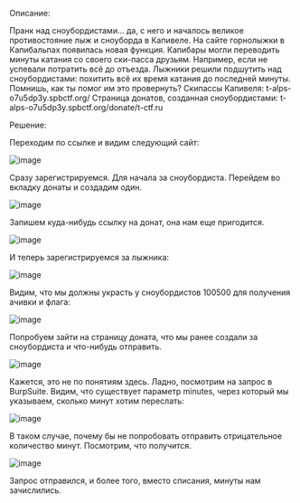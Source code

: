 Описание:

Пранк над сноубордистами... да, с него и началось великое противостояние лыж и сноуборда в Капивеле.
На сайте горнолыжки в Капибальпах появилась новая функция. Капибары могли переводить минуты катания со своего ски-пасса друзьям. Например, если не успевали потратить всё до отъезда. Лыжники решили подшутить над сноубордистами: похитить всё их время катания до последней минуты.
Помнишь, как ты помог им это провернуть?
Скипассы Капивеля: t-alps-o7u5dp3y.spbctf.org/
Страница донатов, созданная сноубордистами: t-alps-o7u5dp3y.spbctf.org/donate/t-ctf.ru

Решение:

Переходим по ссылке и видим следующий сайт:

![image](https://github.com/user-attachments/assets/1dcdad2c-41bf-42fb-bf26-957c8f66760a)

Сразу зарегистрируемся.
Для начала за сноубордиста.
Перейдем во вкладку донаты и создадим один.

![image](https://github.com/user-attachments/assets/48b4fa05-66ae-47f7-a4a6-5af585be05a2)

Запишем куда-нибудь ссылку на донат, она нам еще пригодится.

![image](https://github.com/user-attachments/assets/a4531f52-1d3f-4b41-93b9-e784675b1bbf)

И теперь зарегистрируемся за лыжника:

![image](https://github.com/user-attachments/assets/9f916a67-46f5-4c65-bd90-45f50f212af2)

Видим, что мы должны украсть у сноубордистов 100500 для получения ачивки и флага:

![image](https://github.com/user-attachments/assets/4b90bd19-c8be-4927-bc02-981175585f51)

Попробуем зайти на страницу доната, что мы ранее создали за сноубордиста и что-нибудь отправить.

![image](https://github.com/user-attachments/assets/1304ba9f-73ec-4d52-8fa2-f3658b1afe79)

Кажется, это не по понятиям здесь. Ладно, посмотрим на запрос в BurpSuite.
Видим, что существует параметр minutes, через который мы указываем, сколько минут хотим переслать:

![image](https://github.com/user-attachments/assets/91980e37-c2d4-4736-88c7-d51c711d05bd)

В таком случае, почему бы не попробовать отправить отрицательное количество минут.
Посмотрим, что получится.

![image](https://github.com/user-attachments/assets/89ffc8a5-4c31-4e89-bee8-9b728c2d17aa)

Запрос отправился, и более того, вместо списания, минуты нам зачислились.
